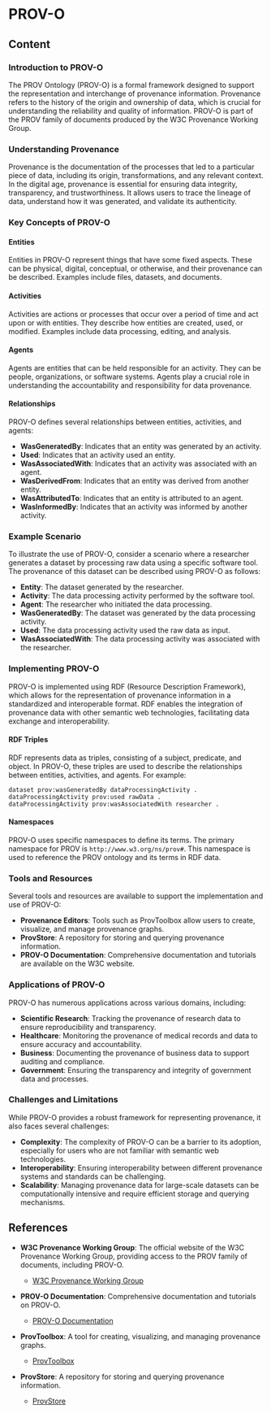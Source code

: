 # PROV-O

## Content

### Introduction to PROV-O

The PROV Ontology (PROV-O) is a formal framework designed to support the representation and interchange of provenance information. Provenance refers to the history of the origin and ownership of data, which is crucial for understanding the reliability and quality of information. PROV-O is part of the PROV family of documents produced by the W3C Provenance Working Group.

### Understanding Provenance

Provenance is the documentation of the processes that led to a particular piece of data, including its origin, transformations, and any relevant context. In the digital age, provenance is essential for ensuring data integrity, transparency, and trustworthiness. It allows users to trace the lineage of data, understand how it was generated, and validate its authenticity.

### Key Concepts of PROV-O

#### Entities

Entities in PROV-O represent things that have some fixed aspects. These can be physical, digital, conceptual, or otherwise, and their provenance can be described. Examples include files, datasets, and documents.

#### Activities

Activities are actions or processes that occur over a period of time and act upon or with entities. They describe how entities are created, used, or modified. Examples include data processing, editing, and analysis.

#### Agents

Agents are entities that can be held responsible for an activity. They can be people, organizations, or software systems. Agents play a crucial role in understanding the accountability and responsibility for data provenance.

#### Relationships

PROV-O defines several relationships between entities, activities, and agents:

- **WasGeneratedBy**: Indicates that an entity was generated by an activity.
- **Used**: Indicates that an activity used an entity.
- **WasAssociatedWith**: Indicates that an activity was associated with an agent.
- **WasDerivedFrom**: Indicates that an entity was derived from another entity.
- **WasAttributedTo**: Indicates that an entity is attributed to an agent.
- **WasInformedBy**: Indicates that an activity was informed by another activity.

### Example Scenario

To illustrate the use of PROV-O, consider a scenario where a researcher generates a dataset by processing raw data using a specific software tool. The provenance of this dataset can be described using PROV-O as follows:

- **Entity**: The dataset generated by the researcher.
- **Activity**: The data processing activity performed by the software tool.
- **Agent**: The researcher who initiated the data processing.
- **WasGeneratedBy**: The dataset was generated by the data processing activity.
- **Used**: The data processing activity used the raw data as input.
- **WasAssociatedWith**: The data processing activity was associated with the researcher.

### Implementing PROV-O

PROV-O is implemented using RDF (Resource Description Framework), which allows for the representation of provenance information in a standardized and interoperable format. RDF enables the integration of provenance data with other semantic web technologies, facilitating data exchange and interoperability.

#### RDF Triples

RDF represents data as triples, consisting of a subject, predicate, and object. In PROV-O, these triples are used to describe the relationships between entities, activities, and agents. For example:

```
dataset prov:wasGeneratedBy dataProcessingActivity .
dataProcessingActivity prov:used rawData .
dataProcessingActivity prov:wasAssociatedWith researcher .
```

#### Namespaces

PROV-O uses specific namespaces to define its terms. The primary namespace for PROV is `http://www.w3.org/ns/prov#`. This namespace is used to reference the PROV ontology and its terms in RDF data.

### Tools and Resources

Several tools and resources are available to support the implementation and use of PROV-O:

- **Provenance Editors**: Tools such as ProvToolbox allow users to create, visualize, and manage provenance graphs.
- **ProvStore**: A repository for storing and querying provenance information.
- **PROV-O Documentation**: Comprehensive documentation and tutorials are available on the W3C website.

### Applications of PROV-O

PROV-O has numerous applications across various domains, including:

- **Scientific Research**: Tracking the provenance of research data to ensure reproducibility and transparency.
- **Healthcare**: Monitoring the provenance of medical records and data to ensure accuracy and accountability.
- **Business**: Documenting the provenance of business data to support auditing and compliance.
- **Government**: Ensuring the transparency and integrity of government data and processes.

### Challenges and Limitations

While PROV-O provides a robust framework for representing provenance, it also faces several challenges:

- **Complexity**: The complexity of PROV-O can be a barrier to its adoption, especially for users who are not familiar with semantic web technologies.
- **Interoperability**: Ensuring interoperability between different provenance systems and standards can be challenging.
- **Scalability**: Managing provenance data for large-scale datasets can be computationally intensive and require efficient storage and querying mechanisms.

## References

- **W3C Provenance Working Group**: The official website of the W3C Provenance Working Group, providing access to the PROV family of documents, including PROV-O.

  - [W3C Provenance Working Group](https://www.w3.org/2011/prov/wiki/Main_Page)

- **PROV-O Documentation**: Comprehensive documentation and tutorials on PROV-O.

  - [PROV-O Documentation](https://www.w3.org/TR/prov-o/)

- **ProvToolbox**: A tool for creating, visualizing, and managing provenance graphs.

  - [ProvToolbox](https://openprovenance.org/store/provstore/provtoolbox/)

- **ProvStore**: A repository for storing and querying provenance information.
  - [ProvStore](https://openprovenance.org/store/provstore/)
